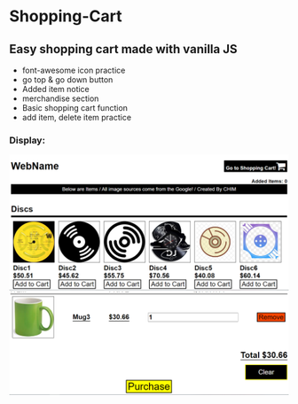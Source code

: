 # Shopping-Cart
## Easy shopping cart made with vanilla JS
- font-awesome icon practice
- go top & go down button
- Added item notice
- merchandise section
- Basic shopping cart function 
- add item, delete item practice
### Display:
![](img/未命名.png)
![](img/未命名2.png)

